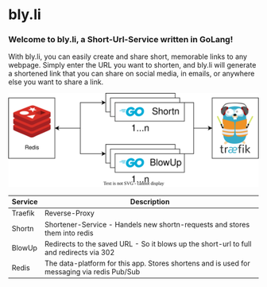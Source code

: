 # bly.li

### Welcome to bly.li, a Short-Url-Service written in GoLang!

With bly.li, you can easily create and share short, memorable links to any webpage. Simply enter the URL you want to shorten, and bly.li will generate a shortened link that you can share on social media, in emails, or anywhere else you want to share a link.

![bly.li-arch](./etc/assets/blyli.arch.svg)

| Service | Description                                                                                 |
| ------- | ------------------------------------------------------------------------------------------- |
| Traefik | Reverse-Proxy                                                                                |
| Shortn  | Shortener-Service - Handels new shortn-requests and stores them into redis                  |
| BlowUp  | Redirects to the saved URL - So it blows up the short-url to full and redirects via 302      |
| Redis   | The data-platform for this app. Stores shortens and is used for messaging via redis Pub/Sub |
